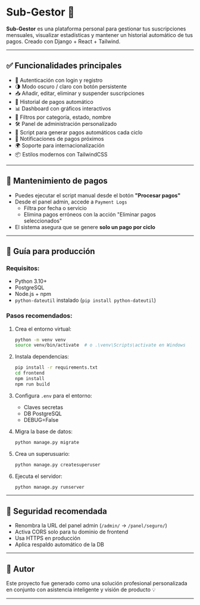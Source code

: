 # Sub-Gestor 💸

**Sub-Gestor** es una plataforma personal para gestionar tus suscripciones mensuales, visualizar estadísticas y mantener un historial automático de tus pagos. Creado con Django + React + Tailwind.

---

## ✅ Funcionalidades principales

- 🔐 Autenticación con login y registro
- 🌗 Modo oscuro / claro con botón persistente
- 📥 Añadir, editar, eliminar y suspender suscripciones
- 🧾 Historial de pagos automático
- 📊 Dashboard con gráficos interactivos
- 🔎 Filtros por categoría, estado, nombre
- 🛠️ Panel de administración personalizado
- 🔁 Script para generar pagos automáticos cada ciclo
- 🔔 Notificaciones de pagos próximos
- 🌍 Soporte para internacionalización
- 📦 Estilos modernos con TailwindCSS

---

## 🧹 Mantenimiento de pagos

- Puedes ejecutar el script manual desde el botón **"Procesar pagos"**
- Desde el panel admin, accede a `Payment Logs`
  - Filtra por fecha o servicio
  - Elimina pagos erróneos con la acción "Eliminar pagos seleccionados"
- El sistema asegura que se genere **solo un pago por ciclo**

---

## 🚀 Guía para producción

### Requisitos:

- Python 3.10+
- PostgreSQL
- Node.js + npm
- `python-dateutil` instalado (`pip install python-dateutil`)

### Pasos recomendados:

1. Crea el entorno virtual:

   ```bash
   python -m venv venv
   source venv/bin/activate  # o .\venv\Scripts\activate en Windows
   ```

2. Instala dependencias:

   ```bash
   pip install -r requirements.txt
   cd frontend
   npm install
   npm run build
   ```

3. Configura `.env` para el entorno:

   - Claves secretas
   - DB PostgreSQL
   - DEBUG=False

4. Migra la base de datos:

   ```bash
   python manage.py migrate
   ```

5. Crea un superusuario:

   ```bash
   python manage.py createsuperuser
   ```

6. Ejecuta el servidor:

   ```bash
   python manage.py runserver
   ```

---

## 🔐 Seguridad recomendada

- Renombra la URL del panel admin (`/admin/` → `/panel/seguro/`)
- Activa CORS solo para tu dominio de frontend
- Usa HTTPS en producción
- Aplica respaldo automático de la DB

---

## 📌 Autor

Este proyecto fue generado como una solución profesional personalizada en conjunto con asistencia inteligente y visión de producto 💡

---